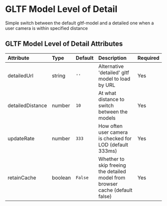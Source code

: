 
GLTF Model Level of Detail
==========================


Simple switch between the default gltf-model and a detailed one when a user camera is within specified distance

GLTF Model Level of Detail Attributes
--------------------------------------

|Attribute|Type|Default|Description|Required|
| :--- | :--- | :--- | :--- | :--- |
|detailedUrl|string|```''```|Alternative 'detailed' gltf model to load by URL|Yes|
|detailedDistance|number|```10```|At what distance to switch between the models|Yes|
|updateRate|number|```333```|How often user camera is checked for LOD (default 333ms)|Yes|
|retainCache|boolean|```False```|Whether to skip freeing the detailed model from browser cache (default false)|Yes|
